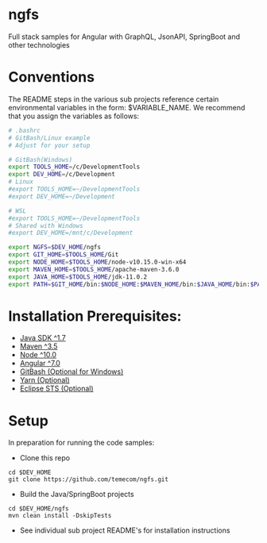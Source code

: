 # ngfs
Full stack samples for Angular with GraphQL, JsonAPI, SpringBoot  and other technologies


# Conventions
The README steps in the various sub projects reference certain environmental variables in the form: $VARIABLE_NAME. We recommend that you assign the variables as follows:

```bash
# .bashrc
# GitBash/Linux example
# Adjust for your setup

# GitBash(Windows)
export TOOLS_HOME=/c/DevelopmentTools
export DEV_HOME=/c/Development
# Linux
#export TOOLS_HOME=~/DevelopmentTools
#export DEV_HOME=~/Development

# WSL 
#export TOOLS_HOME=~/DevelopmentTools
# Shared with Windows
#export DEV_HOME=/mnt/c/Development

export NGFS=$DEV_HOME/ngfs
export GIT_HOME=$TOOLS_HOME/Git
export NODE_HOME=$TOOLS_HOME/node-v10.15.0-win-x64
export MAVEN_HOME=$TOOLS_HOME/apache-maven-3.6.0
export JAVA_HOME=$TOOLS_HOME/jdk-11.0.2
export PATH=$GIT_HOME/bin:$NODE_HOME:$MAVEN_HOME/bin:$JAVA_HOME/bin:$PATH

```

# Installation Prerequisites:

- [Java SDK  ^1.7](https://www.oracle.com/technetwork/java/javase/downloads/index.html)
- [Maven ^3.5](https://maven.apache.org/download.cgi)
- [Node ^10.0](https://nodejs.org/en/)
- [Angular ^7.0](https://angular.io/)
- [GitBash (Optional for Windows)](https://gitforwindows.org/)
- [Yarn (Optional)](https://yarnpkg.com/en/)
- [Eclipse STS (Optional)](https://spring.io/tools)

# Setup

In preparation for running the code samples:

- Clone this repo
```
cd $DEV_HOME
git clone https://github.com/temecom/ngfs.git
```
- Build the Java/SpringBoot projects
```
cd $DEV_HOME/ngfs
mvn clean install -DskipTests
```

- See individual sub project README's for installation instructions
